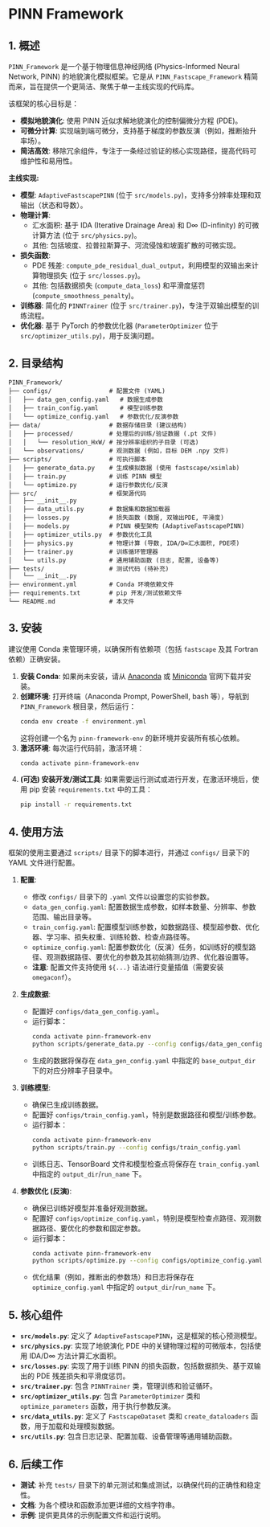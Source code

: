 # PINN Framework

## 1. 概述

`PINN_Framework` 是一个基于物理信息神经网络 (Physics-Informed Neural Network, PINN) 的地貌演化模拟框架。它是从 `PINN_Fastscape_Framework` 精简而来，旨在提供一个更简洁、聚焦于单一主线实现的代码库。

该框架的核心目标是：

*   **模拟地貌演化**: 使用 PINN 近似求解地貌演化的控制偏微分方程 (PDE)。
*   **可微分计算**: 实现端到端可微分，支持基于梯度的参数反演（例如，推断抬升率场）。
*   **简洁高效**: 移除冗余组件，专注于一条经过验证的核心实现路径，提高代码可维护性和易用性。

**主线实现:**

*   **模型**: `AdaptiveFastscapePINN` (位于 `src/models.py`)，支持多分辨率处理和双输出（状态和导数）。
*   **物理计算**:
    *   汇水面积: 基于 IDA (Iterative Drainage Area) 和 D∞ (D-infinity) 的可微计算方法 (位于 `src/physics.py`)。
    *   其他: 包括坡度、拉普拉斯算子、河流侵蚀和坡面扩散的可微实现。
*   **损失函数**:
    *   PDE 残差: `compute_pde_residual_dual_output`，利用模型的双输出来计算物理损失 (位于 `src/losses.py`)。
    *   其他: 包括数据损失 (`compute_data_loss`) 和平滑度惩罚 (`compute_smoothness_penalty`)。
*   **训练器**: 简化的 `PINNTrainer` (位于 `src/trainer.py`)，专注于双输出模型的训练流程。
*   **优化器**: 基于 PyTorch 的参数优化器 (`ParameterOptimizer` 位于 `src/optimizer_utils.py`)，用于反演问题。

## 2. 目录结构

```
PINN_Framework/
├── configs/                # 配置文件 (YAML)
│   ├── data_gen_config.yaml   # 数据生成参数
│   ├── train_config.yaml      # 模型训练参数
│   └── optimize_config.yaml   # 参数优化/反演参数
├── data/                   # 数据存储目录 (建议结构)
│   ├── processed/          # 处理后的训练/验证数据 (.pt 文件)
│   │   └── resolution_HxW/ # 按分辨率组织的子目录 (可选)
│   └── observations/       # 观测数据 (例如，目标 DEM .npy 文件)
├── scripts/                # 可执行脚本
│   ├── generate_data.py    # 生成模拟数据 (使用 fastscape/xsimlab)
│   ├── train.py            # 训练 PINN 模型
│   └── optimize.py         # 运行参数优化/反演
├── src/                    # 框架源代码
│   ├── __init__.py
│   ├── data_utils.py       # 数据集和数据加载器
│   ├── losses.py           # 损失函数 (数据, 双输出PDE, 平滑度)
│   ├── models.py           # PINN 模型架构 (AdaptiveFastscapePINN)
│   ├── optimizer_utils.py  # 参数优化工具
│   ├── physics.py          # 物理计算 (导数, IDA/D∞汇水面积, PDE项)
│   ├── trainer.py          # 训练循环管理器
│   └── utils.py            # 通用辅助函数 (日志, 配置, 设备等)
├── tests/                  # 测试代码 (待补充)
│   └── __init__.py
├── environment.yml         # Conda 环境依赖文件
├── requirements.txt        # pip 开发/测试依赖文件
└── README.md               # 本文件
```

## 3. 安装

建议使用 Conda 来管理环境，以确保所有依赖项（包括 `fastscape` 及其 Fortran 依赖）正确安装。

1.  **安装 Conda**: 如果尚未安装，请从 [Anaconda](https://www.anaconda.com/products/distribution) 或 [Miniconda](https://docs.conda.io/en/latest/miniconda.html) 官网下载并安装。
2.  **创建环境**: 打开终端（Anaconda Prompt, PowerShell, bash 等），导航到 `PINN_Framework` 根目录，然后运行：
    ```bash
    conda env create -f environment.yml
    ```
    这将创建一个名为 `pinn-framework-env` 的新环境并安装所有核心依赖。
3.  **激活环境**: 每次运行代码前，激活环境：
    ```bash
    conda activate pinn-framework-env
    ```
4.  **(可选) 安装开发/测试工具**: 如果需要运行测试或进行开发，在激活环境后，使用 pip 安装 `requirements.txt` 中的工具：
    ```bash
    pip install -r requirements.txt
    ```

## 4. 使用方法

框架的使用主要通过 `scripts/` 目录下的脚本进行，并通过 `configs/` 目录下的 YAML 文件进行配置。

1.  **配置**:
    *   修改 `configs/` 目录下的 `.yaml` 文件以设置您的实验参数。
    *   `data_gen_config.yaml`: 配置数据生成参数，如样本数量、分辨率、参数范围、输出目录等。
    *   `train_config.yaml`: 配置模型训练参数，如数据路径、模型超参数、优化器、学习率、损失权重、训练轮数、检查点路径等。
    *   `optimize_config.yaml`: 配置参数优化（反演）任务，如训练好的模型路径、观测数据路径、要优化的参数及其初始猜测/边界、优化器设置等。
    *   **注意**: 配置文件支持使用 `${...}` 语法进行变量插值（需要安装 `omegaconf`）。

2.  **生成数据**:
    *   配置好 `configs/data_gen_config.yaml`。
    *   运行脚本：
        ```bash
        conda activate pinn-framework-env
        python scripts/generate_data.py --config configs/data_gen_config.yaml
        ```
    *   生成的数据将保存在 `data_gen_config.yaml` 中指定的 `base_output_dir` 下的对应分辨率子目录中。

3.  **训练模型**:
    *   确保已生成训练数据。
    *   配置好 `configs/train_config.yaml`，特别是数据路径和模型/训练参数。
    *   运行脚本：
        ```bash
        conda activate pinn-framework-env
        python scripts/train.py --config configs/train_config.yaml
        ```
    *   训练日志、TensorBoard 文件和模型检查点将保存在 `train_config.yaml` 中指定的 `output_dir`/`run_name` 下。

4.  **参数优化 (反演)**:
    *   确保已训练好模型并准备好观测数据。
    *   配置好 `configs/optimize_config.yaml`，特别是模型检查点路径、观测数据路径、要优化的参数和固定参数。
    *   运行脚本：
        ```bash
        conda activate pinn-framework-env
        python scripts/optimize.py --config configs/optimize_config.yaml
        ```
    *   优化结果（例如，推断出的参数场）和日志将保存在 `optimize_config.yaml` 中指定的 `output_dir`/`run_name` 下。

## 5. 核心组件

*   **`src/models.py`**: 定义了 `AdaptiveFastscapePINN`，这是框架的核心预测模型。
*   **`src/physics.py`**: 实现了地貌演化 PDE 中的关键物理过程的可微版本，包括使用 IDA/D∞ 方法计算汇水面积。
*   **`src/losses.py`**: 实现了用于训练 PINN 的损失函数，包括数据损失、基于双输出的 PDE 残差损失和平滑度惩罚。
*   **`src/trainer.py`**: 包含 `PINNTrainer` 类，管理训练和验证循环。
*   **`src/optimizer_utils.py`**: 包含 `ParameterOptimizer` 类和 `optimize_parameters` 函数，用于执行参数反演。
*   **`src/data_utils.py`**: 定义了 `FastscapeDataset` 类和 `create_dataloaders` 函数，用于加载和处理模拟数据。
*   **`src/utils.py`**: 包含日志记录、配置加载、设备管理等通用辅助函数。

## 6. 后续工作

*   **测试**: 补充 `tests/` 目录下的单元测试和集成测试，以确保代码的正确性和稳定性。
*   **文档**: 为各个模块和函数添加更详细的文档字符串。
*   **示例**: 提供更具体的示例配置文件和运行说明。